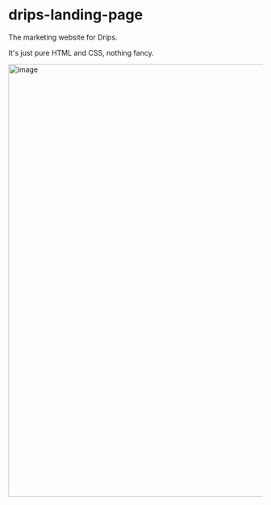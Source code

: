 # drips-landing-page

The marketing website for Drips.

It's just pure HTML and CSS, nothing fancy.

<img width="858" alt="image" src="https://user-images.githubusercontent.com/4406983/145135829-ebdb9e73-4cec-42e1-bc07-668a3bb40e94.png">
